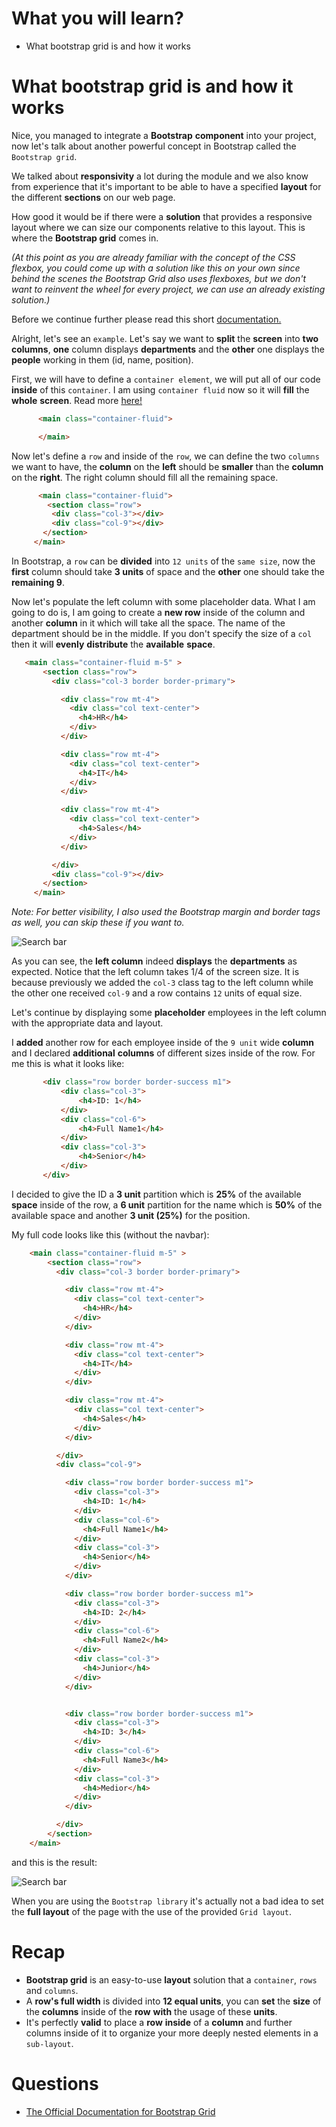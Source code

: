 # What you will learn?


- What bootstrap grid is and how it works






# What bootstrap grid is and how it works

Nice, you managed to integrate a **Bootstrap** **component** into your project, now let's talk about another powerful concept in Bootstrap called the `Bootstrap grid`.

We talked about **responsivity** a lot during the module and we also know from experience that it's important to be able to have a specified **layout** for the different **sections** on our web page. 

How good it would be if there were a **solution** that provides a responsive layout where we can size our components relative to this layout. This is where the **Bootstrap grid** comes in. 

*(At this point as you are already familiar with the concept of the CSS flexbox, you could come up with a solution like this on your own since behind the scenes the Bootstrap Grid also uses flexboxes, but we don't want to reinvent the wheel for every project, we can use an already existing solution.)*

Before we continue further please read this short [documentation.](https://getbootstrap.com/docs/5.3/layout/grid/)

Alright, let's see an `example`. Let's say we want to **split** the **screen** into **two columns**, **one** column displays **departments** and the **other** one displays the **people** working in them (id, name, position).

First, we will have to define a `container element`, we will put all of our code **inside** of this `container`. I am using `container fluid` now so it will **fill** the **whole** **screen**. Read more [here!](https://getbootstrap.com/docs/5.3/layout/containers/#how-they-work)

```html
      <main class="container-fluid">

      </main>
 ```

 Now let's define a `row` and inside of the `row`, we can define the two `columns` we want to have, the **column** on the **left** should be **smaller** than the **column** on the **right**. The right column should fill all the remaining space.

 ```html
       <main class="container-fluid">
         <section class="row">
          <div class="col-3"></div>
          <div class="col-9"></div>
        </section>
      </main>
 ```

 In Bootstrap, a `row` can be **divided** into `12 units` of the `same size`, now the **first** column should take **3 units** of space and the **other** one should take the **remaining 9**.

 Now let's populate the left column with some placeholder data. What I am going to do is, I am going to create a **new row** inside of the column and another **column** in it which will take all the space. The name of the department should be in the middle. If you don't specify the size of a `col` then it will **evenly** **distribute** the **available** **space**.

 ```html
    <main class="container-fluid m-5" >
        <section class="row">
          <div class="col-3 border border-primary">

            <div class="row mt-4">
              <div class="col text-center">
                <h4>HR</h4>
              </div>
            </div>

            <div class="row mt-4">
              <div class="col text-center">
                <h4>IT</h4>
              </div>
            </div>

            <div class="row mt-4">
              <div class="col text-center">
                <h4>Sales</h4>
              </div>
            </div>

          </div>
          <div class="col-9"></div>
        </section>
      </main>
 ```

 *Note: For better visibility, I also used the Bootstrap margin and border tags as well, you can skip these if you want to.*

 ![Search bar](./screenshots/bootstrap_grid_10.png)

 As you can see, the **left column** indeed **displays** the **departments** as expected. Notice that the left column takes 1/4 of the screen size. It is because previously we added the `col-3` class tag to the left column while the other one received `col-9` and a row contains `12` units of equal size.

 Let's continue by displaying some **placeholder** employees in the left column with the appropriate data and layout.

 I **added** another row for each employee inside of the `9 unit` wide **column** and I declared **additional** **columns** of different sizes inside of the row. For me this is what it looks like: 

 ```html
        <div class="row border border-success m1">
            <div class="col-3">
                <h4>ID: 1</h4>
            </div>
            <div class="col-6">
                <h4>Full Name1</h4>
            </div>
            <div class="col-3">
                <h4>Senior</h4>
            </div>
        </div>
 ```

I decided to give the ID a **3 unit** partition which is **25%** of the available **space** inside of the row, a **6 unit** partition for the name which is **50%** of the available space and another **3 unit (25%)** for the position.

My full code looks like this (without the navbar):

```html
    <main class="container-fluid m-5" >
        <section class="row">
          <div class="col-3 border border-primary">

            <div class="row mt-4">
              <div class="col text-center">
                <h4>HR</h4>
              </div>
            </div>

            <div class="row mt-4">
              <div class="col text-center">
                <h4>IT</h4>
              </div>
            </div>

            <div class="row mt-4">
              <div class="col text-center">
                <h4>Sales</h4>
              </div>
            </div>

          </div>
          <div class="col-9">

            <div class="row border border-success m1">
              <div class="col-3">
                <h4>ID: 1</h4>
              </div>
              <div class="col-6">
                <h4>Full Name1</h4>
              </div>
              <div class="col-3">
                <h4>Senior</h4>
              </div>
            </div>

            <div class="row border border-success m1">
              <div class="col-3">
                <h4>ID: 2</h4>
              </div>
              <div class="col-6">
                <h4>Full Name2</h4>
              </div>
              <div class="col-3">
                <h4>Junior</h4>
              </div>
            </div>


            <div class="row border border-success m1">
              <div class="col-3">
                <h4>ID: 3</h4>
              </div>
              <div class="col-6">
                <h4>Full Name3</h4>
              </div>
              <div class="col-3">
                <h4>Medior</h4>
              </div>
            </div>

          </div>
        </section>
    </main>
```

and this is the result:

 ![Search bar](./screenshots/bootstrap_grid_11.png)

When you are using the `Bootstrap library` it's actually not a bad idea to set the **full layout** of the page with the use of the provided `Grid layout`.


# Recap

- **Bootstrap grid** is an easy-to-use **layout** solution that a `container`, `rows` and `columns`.
- A **row's full width** is divided into **12 equal units**, you can **set** the **size** of the **columns** inside of the **row** **with** the usage of these **units**.
- It's perfectly **valid** to place a **row** **inside** of a **column** and further columns inside of it to organize your more deeply nested elements in a `sub-layout`.


# Questions


- [The Official Documentation for Bootstrap Grid](https://getbootstrap.com/docs/5.3/layout/grid/)


<!-- rework this, the user can view the grid on his own and put more pressure on the responsive part, the student create a galary with bootstrap cards, maybe he could include other bootstrap elements -->